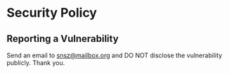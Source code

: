 # Security Policy

## Reporting a Vulnerability

Send an email to snsz@mailbox.org and DO NOT disclose the vulnerability publicly. Thank you.
